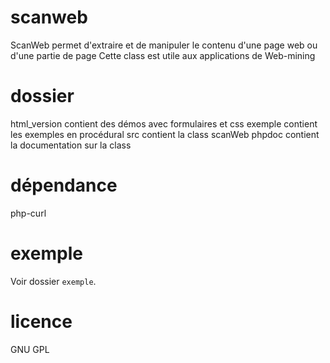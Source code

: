 ﻿# scanweb

ScanWeb permet d'extraire et de manipuler le contenu d'une page web ou d'une partie de page
Cette class est utile aux applications de Web-mining

# dossier

html_version contient des démos avec formulaires et css
exemple contient les exemples en procédural
src contient la class scanWeb
phpdoc contient la documentation sur la class

# dépendance
php-curl

# exemple

Voir dossier `exemple`.

# licence
GNU GPL
